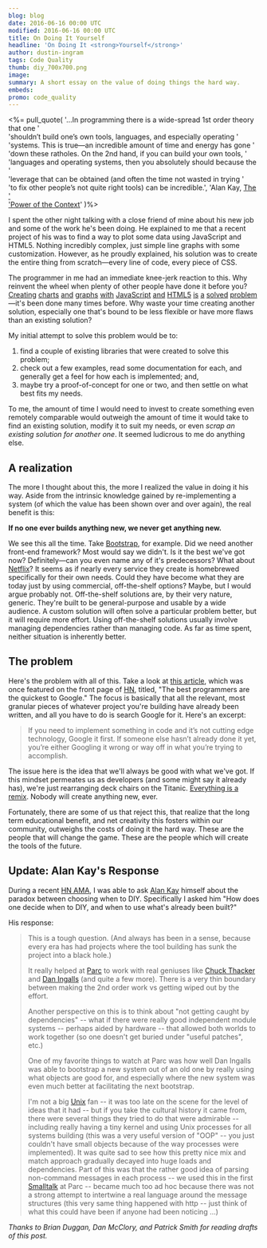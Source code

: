```yaml
---
blog: blog
date: 2016-06-16 00:00 UTC
modified: 2016-06-16 00:00 UTC
title: On Doing It Yourself
headline: 'On Doing It <strong>Yourself</strong>'
author: dustin-ingram
tags: Code Quality
thumb: diy_700x700.png
image:
summary: A short essay on the value of doing things the hard way.
embeds:
promo: code_quality
---
```


<%= pull_quote(
    '...In programming there is a wide-spread 1st order theory that one '\
    'shouldn’t build one’s own tools, languages, and especially operating '\
    'systems. This is true—an incredible amount of time and energy has gone '\
    'down these ratholes. On the 2nd hand, if you can build your own tools, '\
    'languages and operating systems, then you absolutely should because the '\
    'leverage that can be obtained (and often the time not wasted in trying '\
    'to fix other people’s not quite right tools) can be incredible.',
    'Alan Kay, <a href="http://www.vpri.org/pdf/m2004001_power.pdf">The '\
    'Power of the Context</a>'
)%>

I spent the other night talking with a close friend of mine about his new job
and some of the work he's been doing. He explained to me that a recent project
of his was to find a way to plot some data using JavaScript and HTML5. Nothing
incredibly complex, just simple line graphs with some customization. However,
as he proudly explained, his solution was to create the entire thing from
scratch—every line of code, every piece of CSS.

The programmer in me had an immediate knee-jerk reaction to this. Why reinvent
the wheel when plenty of other people have done it before you?
[Creating](https://d3js.org/)
[charts](https://developers.google.com/chart/)
[and](http://gionkunz.github.io/chartist-js/)
[graphs](http://n3-charts.github.io/line-chart/)
[with](http://opensource.addepar.com/ember-charts/)
[JavaScript](https://github.com/joewalnes/smoothie/)
[and](http://www.zingchart.com/)
[HTML5](http://www.highcharts.com/)
[is](https://www.fusioncharts.com/)
[a](http://www.flotcharts.org/)
[solved](https://www.amcharts.com/)
[problem](http://www.chartjs.org/)—it's been done many times before. Why
waste your time creating another solution, especially one that's
bound to be less flexible or have more flaws than an existing solution?

My initial attempt to solve this problem would be to:

  1. find a couple of existing libraries that were created to solve this
     problem;
  2. check out a few examples, read some documentation for each, and generally
     get a feel for how each is implemented; and,
  3. maybe try a proof-of-concept for one or two, and then settle on what best
     fits my needs.

To me, the amount of time I would need to invest to create something even
remotely comparable would outweigh the amount of time it would take to find an
existing solution, modify it to suit my needs, or even *scrap an existing
solution for another one*. It seemed ludicrous to me do anything else.

## A realization
The more I thought about this, the more I realized the value in doing it his
way. Aside from the intrinsic knowledge gained by re-implementing a system (of
which the value has been shown over and over again), the real benefit is this:

**If no one ever builds anything new, we never get anything new.**

We see this all the time. Take
[Bootstrap](https://github.com/twitter/bootstrap), for example. Did we need
another front-end framework? Most would say we didn't. Is it the best we've got
now?  Definitely—can you even name any of it's predecessors? What about
[Netflix](https://github.com/Netflix/)? It seems as if nearly every service
they create is homebrewed specifically for their own needs. Could they have
become what they are today just by using commercial, off-the-shelf options?
Maybe, but I would argue probably not. Off-the-shelf solutions are, by their
very nature, generic. They're built to be general-purpose and usable by a wide
audience. A custom solution will often solve a particular problem better, but
it will require more effort. Using off-the-shelf solutions usually involve
managing dependencies rather than managing code. As far as time spent, neither
situation is inherently better.

## The problem
Here's the problem with all of this. Take a look at [this
article](http://web.archive.org/web/20130825065152/http://blog.framebase.io/post/43973262180/the-best-programmers-are-the-quickest-to-google),
which was once featured on the front page of
[HN](https://news.ycombinator.com/), titled, "The best programmers are the
quickest to Google." The focus is basically that all the relevant, most
granular pieces of whatever project you're building have already been written,
and all you have to do is search Google for it. Here's an excerpt:

> If you need to implement something in code and it’s not cutting edge
> technology, Google it first. If someone else hasn’t already done it yet,
> you’re either Googling it wrong or way off in what you’re trying to
> accomplish.

The issue here is the idea that we'll always be good with what we've got. If
this mindset permeates us as developers (and some might say it already has),
we're just rearranging deck chairs on the Titanic. [Everything is a
remix](https://vimeo.com/14912890). Nobody will create anything new, ever.

Fortunately, there are some of us that reject this, that realize that the long
term educational benefit, and net creativity this fosters within our community,
outweighs the costs of doing it the hard way. These are the people that will
change the game. These are the people which will create the tools of the
future.

<a id="update"></a>
## Update: Alan Kay's Response
During a recent [HN AMA](https://news.ycombinator.com/item?id=11939851),
I was able to ask [Alan Kay](https://en.wikipedia.org/wiki/Alan_Kay) himself
about the paradox between choosing when to DIY. Specifically I asked him "How
does one decide when to DIY, and when to use what's already been built?"

His response:

> This is a tough question. (And always has been in a sense, because every era
> has had projects where the tool building has sunk the project into a black
> hole.)
>
> It really helped at [Parc](https://en.wikipedia.org/wiki/PARC_(company)) to
> work with real geniuses like [Chuck
> Thacker](https://en.wikipedia.org/wiki/Charles_P._Thacker) and
> [Dan Ingalls](https://en.wikipedia.org/wiki/Daniel_Henry_Holmes_Ingalls,_Jr.)
> (and quite a few more). There is a very thin boundary between
> making the 2nd order work vs getting wiped out by the effort.
>
> Another perspective on this is to think about "not getting caught by
> dependencies" -- what if there were really good independent module systems --
> perhaps aided by hardware -- that allowed both worlds to work together (so
> one doesn't get buried under "useful patches", etc.)
>
> One of my favorite things to watch at Parc was how well Dan Ingalls was able
> to bootstrap a new system out of an old one by really using what objects are
> good for, and especially where the new system was even much better at
> facilitating the next bootstrap.
>
> I'm not a big [Unix](https://en.wikipedia.org/wiki/Unix) fan -- it was too
> late on the scene for the level of ideas that it had -- but if you take the
> cultural history it came from, there were several things they tried to do
> that were admirable -- including really having a tiny kernel and using Unix
> processes for all systems building (this was a very useful version of "OOP"
> -- you just couldn't have small objects because of the way processes were
> implemented). It was quite sad to see how this pretty nice mix and match
> approach gradually decayed into huge loads and dependencies. Part of this was
> that the rather good idea of parsing non-command messages in each process --
> we used this in the first
> [Smalltalk](https://en.wikipedia.org/wiki/Smalltalk) at Parc -- became much
> too ad hoc because there was not a strong attempt to intertwine a real
> language around the message structures (this very same thing happened with
> http -- just think of what this could have been if anyone had been noticing
> ...)

_Thanks to Brian Duggan, Dan McClory, and Patrick Smith for reading drafts of this post._
